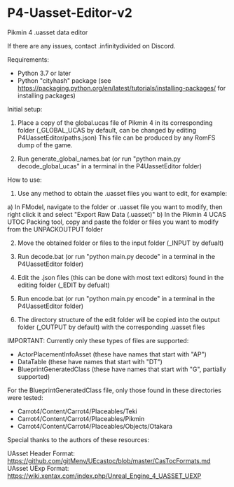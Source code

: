 # P4-Uasset-Editor-v2

Pikmin 4 .uasset data editor

If there are any issues, contact .infinitydivided on Discord.


Requirements:

- Python 3.7 or later
- Python "cityhash" package (see https://packaging.python.org/en/latest/tutorials/installing-packages/ for installing packages)


Initial setup:

1. Place a copy of the global.ucas file of Pikmin 4 in its corresponding folder (_GLOBAL_UCAS by default, can be changed by editing P4UassetEditor/paths.json)
   This file can be produced by any RomFS dump of the game.

2. Run generate_global_names.bat (or run "python main.py decode_global_ucas" in a terminal in the P4UassetEditor folder)


How to use:

1. Use any method to obtain the .uasset files you want to edit, for example:

a) In FModel, navigate to the folder or .uasset file you want to modify, then right click it and select "Export Raw Data (.uasset)"
b) In the Pikmin 4 UCAS UTOC Packing tool, copy and paste the folder or files you want to modify from the UNPACKOUTPUT folder

2. Move the obtained folder or files to the input folder (_INPUT by defualt)

3. Run decode.bat (or run "python main.py decode" in a terminal in the P4UassetEditor folder)

3. Edit the .json files (this can be done with most text editors) found in the editing folder (_EDIT by defualt)

5. Run encode.bat (or run "python main.py encode" in a terminal in the P4UassetEditor folder)

6. The directory structure of the edit folder will be copied into the output folder (_OUTPUT by default) with the corresponding .uasset files


IMPORTANT: Currently only these types of files are supported:

- ActorPlacementInfoAsset (these have names that start with "AP")
- DataTable (these have names that start with "DT")
- BlueprintGeneratedClass (these have names that start with "G", partially supported)

For the BlueprintGeneratedClass file, only those found in these directories were tested:
- Carrot4/Content/Carrot4/Placeables/Teki
- Carrot4/Content/Carrot4/Placeables/Pikmin
- Carrot4/Content/Carrot4/Placeables/Objects/Otakara


Special thanks to the authors of these resources:

UAsset Header Format: https://github.com/gitMenv/UEcastoc/blob/master/CasTocFormats.md
UAsset UExp Format: https://wiki.xentax.com/index.php/Unreal_Engine_4_UASSET_UEXP


